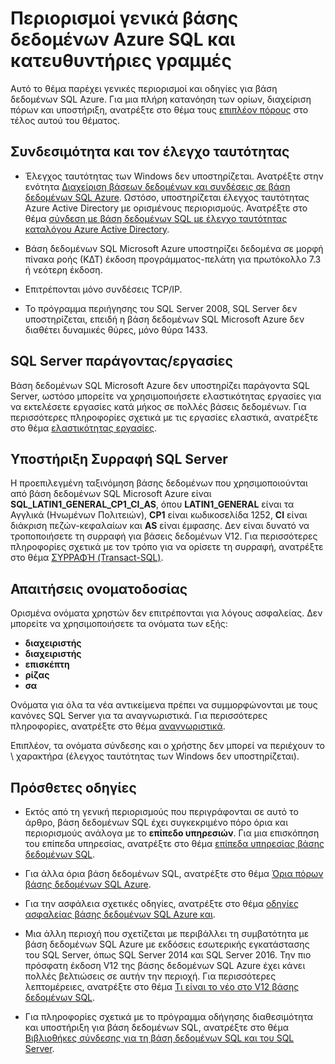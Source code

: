 <properties
   pageTitle="Περιορισμοί γενικά βάσης δεδομένων Azure SQL και κατευθυντήριες γραμμές"
   description="Αυτή η σελίδα περιγράφει ορισμένα γενικά περιορισμοί για βάση δεδομένων SQL Azure, καθώς και περιοχές διαλειτουργικότητα και υποστήριξη."
   services="sql-database"
   documentationCenter="na"
   authors="CarlRabeler"
   manager="jhubbard"
   editor="monicar" />
<tags
   ms.service="sql-database"
   ms.devlang="na"
   ms.topic="article"
   ms.tgt_pltfrm="na"
   ms.workload="data-management"
   ms.date="09/06/2016"
   ms.author="carlrab" />

# <a name="azure-sql-database-general-limitations-and-guidelines"></a>Περιορισμοί γενικά βάσης δεδομένων Azure SQL και κατευθυντήριες γραμμές

Αυτό το θέμα παρέχει γενικές περιορισμοί και οδηγίες για βάση δεδομένων SQL Azure. Για μια πλήρη κατανόηση των ορίων, διαχείριση πόρων και υποστήριξη, ανατρέξτε στο θέμα τους [επιπλέον πόρους](#additional-guidelines) στο τέλος αυτού του θέματος.

## <a name="connectivity-and-authentication"></a>Συνδεσιμότητα και τον έλεγχο ταυτότητας

  - Έλεγχος ταυτότητας των Windows δεν υποστηρίζεται. Ανατρέξτε στην ενότητα [Διαχείριση βάσεων δεδομένων και συνδέσεις σε βάση δεδομένων SQL Azure](sql-database-manage-logins.md). Ωστόσο, υποστηρίζεται έλεγχος ταυτότητας Azure Active Directory με ορισμένους περιορισμούς. Ανατρέξτε στο θέμα [σύνδεση με βάση δεδομένων SQL με έλεγχο ταυτότητας καταλόγου Azure Active Directory](sql-database-aad-authentication.md).

  - Βάση δεδομένων SQL Microsoft Azure υποστηρίζει δεδομένα σε μορφή πίνακα ροής (ΚΔΤ) έκδοση προγράμματος-πελάτη για πρωτόκολλο 7.3 ή νεότερη έκδοση.

  - Επιτρέπονται μόνο συνδέσεις TCP/IP.

  - Το πρόγραμμα περιήγησης του SQL Server 2008, SQL Server δεν υποστηρίζεται, επειδή η βάση δεδομένων SQL Microsoft Azure δεν διαθέτει δυναμικές θύρες, μόνο θύρα 1433.

## <a name="sql-server-agentjobs"></a>SQL Server παράγοντας/εργασίες

Βάση δεδομένων SQL Microsoft Azure δεν υποστηρίζει παράγοντα SQL Server, ωστόσο μπορείτε να χρησιμοποιήσετε ελαστικότητας εργασίες για να εκτελέσετε εργασίες κατά μήκος σε πολλές βάσεις δεδομένων. Για περισσότερες πληροφορίες σχετικά με τις εργασίες ελαστικά, ανατρέξτε στο θέμα [ελαστικότητας εργασίες](sql-database-elastic-jobs-overview.md).

## <a name="sql-server-collation-support"></a>Υποστήριξη Συρραφή SQL Server

Η προεπιλεγμένη ταξινόμηση βάσης δεδομένων που χρησιμοποιούνται από βάση δεδομένων SQL Microsoft Azure είναι **SQL_LATIN1_GENERAL_CP1_CI_AS**, όπου **LATIN1_GENERAL** είναι τα Αγγλικά (Ηνωμένων Πολιτειών), **CP1** είναι κωδικοσελίδα 1252, **CI** είναι διάκριση πεζών-κεφαλαίων και **AS** είναι έμφασης. Δεν είναι δυνατό να τροποποιήσετε τη συρραφή για βάσεις δεδομένων V12. Για περισσότερες πληροφορίες σχετικά με τον τρόπο για να ορίσετε τη συρραφή, ανατρέξτε στο θέμα [ΣΥΡΡΑΦΉ (Transact-SQL)](https://msdn.microsoft.com/library/ms184391.aspx).

## <a name="naming-requirements"></a>Απαιτήσεις ονοματοδοσίας

Ορισμένα ονόματα χρηστών δεν επιτρέπονται για λόγους ασφαλείας. Δεν μπορείτε να χρησιμοποιήσετε τα ονόματα των εξής:

 - **διαχειριστής**
 - **διαχειριστής**
 - **επισκέπτη**
 - **ρίζας**
 - **σα**

Ονόματα για όλα τα νέα αντικείμενα πρέπει να συμμορφώνονται με τους κανόνες SQL Server για τα αναγνωριστικά. Για περισσότερες πληροφορίες, ανατρέξτε στο θέμα [αναγνωριστικά](https://msdn.microsoft.com/library/ms175874.aspx).

Επιπλέον, τα ονόματα σύνδεσης και ο χρήστης δεν μπορεί να περιέχουν το \ χαρακτήρα (έλεγχος ταυτότητας των Windows δεν υποστηρίζεται).

## <a name="additional-guidelines"></a>Πρόσθετες οδηγίες

- Εκτός από τη γενική περιορισμούς που περιγράφονται σε αυτό το άρθρο, βάση δεδομένων SQL έχει συγκεκριμένο πόρο όρια και περιορισμούς ανάλογα με το **επίπεδο υπηρεσιών**. Για μια επισκόπηση του επίπεδα υπηρεσίας, ανατρέξτε στο θέμα [επίπεδα υπηρεσίας βάσης δεδομένων SQL](sql-database-service-tiers.md).

- Για άλλα όρια βάση δεδομένων SQL, ανατρέξτε στο θέμα [Όρια πόρων βάσης δεδομένων SQL Azure](sql-database-resource-limits.md).

- Για την ασφάλεια σχετικές οδηγίες, ανατρέξτε στο θέμα [οδηγίες ασφαλείας βάσης δεδομένων SQL Azure και](sql-database-security-guidelines.md).

- Μια άλλη περιοχή που σχετίζεται με περιβάλλει τη συμβατότητα με βάση δεδομένων SQL Azure με εκδόσεις εσωτερικής εγκατάστασης του SQL Server, όπως SQL Server 2014 και SQL Server 2016. Την πιο πρόσφατη έκδοση V12 της βάσης δεδομένων SQL Azure έχει κάνει πολλές βελτιώσεις σε αυτήν την περιοχή. Για περισσότερες λεπτομέρειες, ανατρέξτε στο θέμα [Τι είναι το νέο στο V12 βάσης δεδομένων SQL](sql-database-v12-whats-new.md).

- Για πληροφορίες σχετικά με το πρόγραμμα οδήγησης διαθεσιμότητα και υποστήριξη για βάση δεδομένων SQL, ανατρέξτε στο θέμα [Βιβλιοθήκες σύνδεσης για τη βάση δεδομένων SQL και του SQL Server](sql-database-libraries.md).
